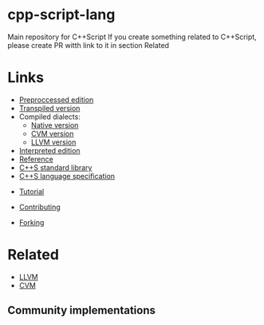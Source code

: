 # cpp-script-lang
Main repository for C++Script
If you create something related to C++Script, please create PR witth link to it in section Related
# Links
- [Preproccessed edition](https://github.com/cpp-script-lang/cpp-script-preproccessor)
- [Transpiled version](https://github.com/cpp-script-lang/cpp-script-transpiler)
- Compiled dialects:
  - [Native version](https://github.com/cpp-script-lang/cpp-script-compiler-native3)
  - [CVM version](https://github.com/cpp-script-lang/cpp-script-compiler-cvm)
  - [LLVM version](https://github.com/cpp-script-lang/cpp-script-compiler-llvm)
- [Interpreted edition](https://github.com/cpp-script-lang/cpp-script-interpreter)
- [Reference](https://github.com/cpp-script-lang/cpp-script-reference) <!-- Considering moving it to cpp-script-lang.github.io -->
- [C++S standard library](https://github.com/cpp-script-lang/cpp-script-stdlib)
- [C++S language specification](https://github.com/cpp-script-lang/cpp-script-spec)
<!-- - There can be maybe contributing if it will be so big that it won't fit one file -->
- [Tutorial](https://github.com/cpp-script-lang/cpp-script-tutorial) <!-- Considering moving it to cpp-script-lang.github.io -->

- [Contributing](https://github.com/cpp-script-lang/cpp-script-lang/blob/main/CONTRIBUTING.md)
- [Forking](https://github.com/cpp-script-lang/cpp-script-lang/blob/main/FORKING.md)
# Related
- [LLVM](https://github.com/llvm)
- [CVM](https://github.com/cpp-script-lang/cvm)
## Community implementations